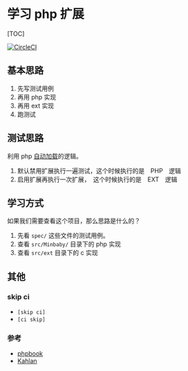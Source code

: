 # 学习 php 扩展

[TOC]

[![CircleCI](https://circleci.com/gh/minbaby/php-ext-startup/tree/master.svg?style=svg)](https://circleci.com/gh/minbaby/php-ext-startup/tree/master)

## 基本思路

1. 先写测试用例
2. 再用 php 实现
3. 再用 ext 实现
4. 跑测试


## 测试思路

利用 php [自动加载](http://www.php.net/manual/zh/language.oop5.autoload.php)的逻辑。

1. 默认禁用扩展执行一遍测试，这个时候执行的是　PHP　逻辑
2. 启用扩展再执行一次扩展，　这个时候执行的是　EXT　逻辑

## 学习方式

如果我们需要查看这个项目，那么思路是什么的？

1. 先看 `spec/` 这些文件的测试用例。
2. 查看 `src/Minbaby/` 目录下的 php 实现
3. 查看 `src/ext` 目录下的 c 实现

## 其他

### skip ci

- `[skip ci]`
- `[ci skip]`

### 参考

- [phpbook](https://github.com/walu/phpbook)
- [Kahlan](https://kahlan.github.io/docs/index.html)